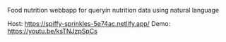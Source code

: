Food nutrition webbapp for queryin nutrition data using natural language

Host: https://spiffy-sprinkles-5e74ac.netlify.app/
Demo: https://youtu.be/ksTNJzpSpCs
